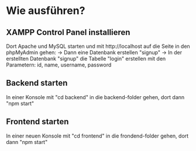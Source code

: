 # Wie ausführen?

## XAMPP Control Panel installieren

Dort Apache und MySQL starten und mit http://localhost auf die Seite in den phpMyAdmin gehen:
-> Dann eine Datenbank erstellen "signup"
-> In der erstellten Datenbank "signup" die Tabelle "login" erstellen mit den Parametern: id, name, username, password

## Backend starten
 
 In einer Konsole mit "cd backend" in die backend-folder gehen, dort dann "npm start"

 ## Frontend starten

 In einer neuen Konsole mit "cd frontend" in die frondend-folder gehen, dort dann "npm start"